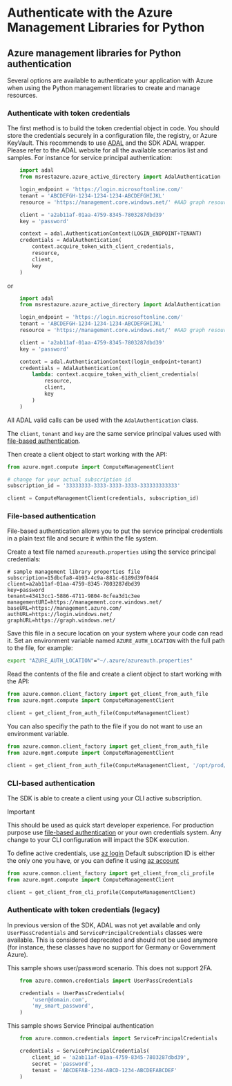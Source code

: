 # Authenticate with the Azure Management Libraries for Python

## <a name="mgmt-auth"></a>Azure management libraries for Python authentication

Several options are available to authenticate your application with Azure when using the Python management libraries to create and manage resources.

### Authenticate with token credentials

The first method is to build the token credential object in code.  You should store the credentials securely in a configuration file, the registry, or Azure KeyVault. This recommends to use [ADAL](https://github.com/AzureAD/azure-activedirectory-library-for-python)
and the SDK ADAL wrapper. Please refer to the ADAL website for all the available scenarios
list and samples. For instance for service principal authentication:

```python
    import adal
    from msrestazure.azure_active_directory import AdalAuthentication

    login_endpoint = 'https://login.microsoftonline.com/'
    tenant = 'ABCDEFGH-1234-1234-1234-ABCDEFGHIJKL'
    resource = 'https://management.core.windows.net/' #AAD graph resource

    client = 'a2ab11af-01aa-4759-8345-7803287dbd39'
    key = 'password'

    context = adal.AuthenticationContext(LOGIN_ENDPOINT+TENANT)
    credentials = AdalAuthentication(
        context.acquire_token_with_client_credentials,
        resource,
        client,
        key
    )
```

or 

```python
    import adal
    from msrestazure.azure_active_directory import AdalAuthentication

    login_endpoint = 'https://login.microsoftonline.com/'
    tenant = 'ABCDEFGH-1234-1234-1234-ABCDEFGHIJKL'
    resource = 'https://management.core.windows.net/' #AAD graph resource

    client = 'a2ab11af-01aa-4759-8345-7803287dbd39'
    key = 'password'

    context = adal.AuthenticationContext(login_endpoint+tenant)
    credentials = AdalAuthentication(
        lambda: context.acquire_token_with_client_credentials(
            resource,
            client,
            key
        )
    )
```

All ADAL valid calls can be used with the `AdalAuthentication` class.

The `client`, `tenant` and `key` are the same service principal values used with [file-based authentication](#file-based-authentication).

Then create a client object to start working with the API:

```python
from azure.mgmt.compute import ComputeManagementClient

# change for your actual subscription id
subscription_id = '33333333-3333-3333-3333-333333333333'

client = ComputeManagementClient(credentials, subscription_id)
```

### File-based authentication

File-based authentication allows you to put the service principal credentials in a plain text file and secure it within the file system.

Create a text file named `azureauth.properties` using the service principal credentials:

```plaintext
# sample management library properties file
subscription=15dbcfa8-4b93-4c9a-881c-6189d39f04d4
client=a2ab11af-01aa-4759-8345-7803287dbd39
key=password
tenant=43413cc1-5886-4711-9804-8cfea3d1c3ee
managementURI=https://management.core.windows.net/
baseURL=https://management.azure.com/
authURL=https://login.windows.net/
graphURL=https://graph.windows.net/
```

Save this file in a secure location on your system where your code can read it. Set an environment variable named `AZURE_AUTH_LOCATION` with the full path to the file, for example:

```bash
export "AZURE_AUTH_LOCATION"="~/.azure/azureauth.properties"
```

Read the contents of the file and create a client object to start working with the API:

```python
from azure.common.client_factory import get_client_from_auth_file
from azure.mgmt.compute import ComputeManagementClient

client = get_client_from_auth_file(ComputeManagementClient)
```

You can also specifiy the path to the file if you do not want to use an environment variable.

```python
from azure.common.client_factory import get_client_from_auth_file
from azure.mgmt.compute import ComputeManagementClient

client = get_client_from_auth_file(ComputeManagementClient, '/opt/prod/azureauth.properties')
```

### CLI-based authentication

The SDK is able to create a client using your CLI active subscription.

> [!IMPORTANT]
> This should be used as quick start developer experience. For production purpose use 
> [file-based authentication](#file-based-authentication) or your own credentials system.
> Any change to your CLI configuration will impact the SDK execution.

To define active credentials, use [az login](https://docs.microsoft.com/cli/azure/authenticate-azure-cli)
Default subscription ID is either the only one you have, or you can define it using 
[az account](https://docs.microsoft.com/cli/azure/manage-azure-subscriptions-azure-cli)

```python
from azure.common.client_factory import get_client_from_cli_profile
from azure.mgmt.compute import ComputeManagementClient

client = get_client_from_cli_profile(ComputeManagementClient)
```

### Authenticate with token credentials (legacy)

In previous version of the SDK, ADAL was not yet available and only `UserPassCredentials` and `ServicePrincipalCredentials` classes were available. This is considered deprecated and should not be used anymore (for instance, these classes have no support for 
Germany or Government Azure).

This sample shows user/password scenario. This does not support 2FA.

```python
    from azure.common.credentials import UserPassCredentials

    credentials = UserPassCredentials(
        'user@domain.com',
        'my_smart_password',
    )
```

This sample shows Service Principal authentication

```python
    from azure.common.credentials import ServicePrincipalCredentials

    credentials = ServicePrincipalCredentials(
        client_id = 'a2ab11af-01aa-4759-8345-7803287dbd39',
        secret = 'password',
        tenant = 'ABCDEFAB-1234-ABCD-1234-ABCDEFABCDEF'
    )
```